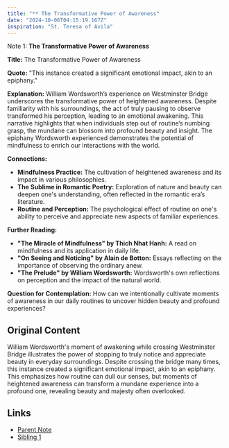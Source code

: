 ```yaml
---
title: "** The Transformative Power of Awareness"
date: "2024-10-06T04:15:19.167Z"
inspiration: "St. Teresa of Avila"
---
```


Note 1: **The Transformative Power of Awareness**

**Title:** The Transformative Power of Awareness

**Quote:** "This instance created a significant emotional impact, akin to an epiphany."

**Explanation:** William Wordsworth’s experience on Westminster Bridge underscores the transformative power of heightened awareness. Despite familiarity with his surroundings, the act of truly pausing to observe transformed his perception, leading to an emotional awakening. This narrative highlights that when individuals step out of routine’s numbing grasp, the mundane can blossom into profound beauty and insight. The epiphany Wordsworth experienced demonstrates the potential of mindfulness to enrich our interactions with the world.

**Connections:**
- **Mindfulness Practice:** The cultivation of heightened awareness and its impact in various philosophies.
- **The Sublime in Romantic Poetry:** Exploration of nature and beauty can deepen one's understanding, often reflected in the romantic era’s literature.
- **Routine and Perception:** The psychological effect of routine on one's ability to perceive and appreciate new aspects of familiar experiences.

**Further Reading:**
- **"The Miracle of Mindfulness" by Thich Nhat Hanh:** A read on mindfulness and its application in daily life.
- **"On Seeing and Noticing" by Alain de Botton:** Essays reflecting on the importance of observing the ordinary anew.
- **"The Prelude" by William Wordsworth:** Wordsworth's own reflections on perception and the impact of the natural world.

**Question for Contemplation:** How can we intentionally cultivate moments of awareness in our daily routines to uncover hidden beauty and profound experiences?

## Original Content

William Wordsworth's moment of awakening while crossing Westminster Bridge illustrates the power of stopping to truly notice and appreciate beauty in everyday surroundings. Despite crossing the bridge many times, this instance created a significant emotional impact, akin to an epiphany. This emphasizes how routine can dull our senses, but moments of heightened awareness can transform a mundane experience into a profound one, revealing beauty and majesty often overlooked.

## Links

- [Parent Note](/parent-note.md)
- [Sibling 1](/zettel1.md)
